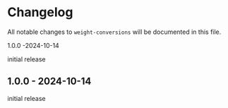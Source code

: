 # Changelog

All notable changes to `weight-conversions` will be documented in this file.

1.0.0 -2024-10-14

initial release

## 1.0.0 - 2024-10-14

initial release
